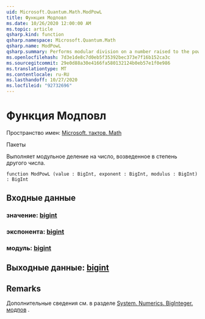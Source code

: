 ```yaml
---
uid: Microsoft.Quantum.Math.ModPowL
title: Функция Модповл
ms.date: 10/26/2020 12:00:00 AM
ms.topic: article
qsharp.kind: function
qsharp.namespace: Microsoft.Quantum.Math
qsharp.name: ModPowL
qsharp.summary: Performs modular division on a number raised to the power of another number.
ms.openlocfilehash: 7d3e1de8c7d0eb5f35392bec373e7f16b152ca3c
ms.sourcegitcommit: 29e0d88a30e4166fa580132124b0eb57e1f0e986
ms.translationtype: MT
ms.contentlocale: ru-RU
ms.lasthandoff: 10/27/2020
ms.locfileid: "92732696"
---
```

# <a name="modpowl-function"></a>Функция Модповл

Пространство имен: [Microsoft. тактов. Math](xref:Microsoft.Quantum.Math)

Пакеты [](https://nuget.org/packages/)


Выполняет модульное деление на число, возведенное в степень другого числа.

```qsharp
function ModPowL (value : BigInt, exponent : BigInt, modulus : BigInt) : BigInt
```


## <a name="input"></a>Входные данные

### <a name="value--bigint"></a>значение: [bigint](xref:microsoft.quantum.lang-ref.bigint)




### <a name="exponent--bigint"></a>экспонента: [bigint](xref:microsoft.quantum.lang-ref.bigint)




### <a name="modulus--bigint"></a>модуль: [bigint](xref:microsoft.quantum.lang-ref.bigint)





## <a name="output--bigint"></a>Выходные данные: [bigint](xref:microsoft.quantum.lang-ref.bigint)



## <a name="remarks"></a>Remarks

Дополнительные сведения см. в разделе [System. Numerics. BigInteger. модпов](https://docs.microsoft.com/dotnet/api/system.numerics.biginteger.modpow) .